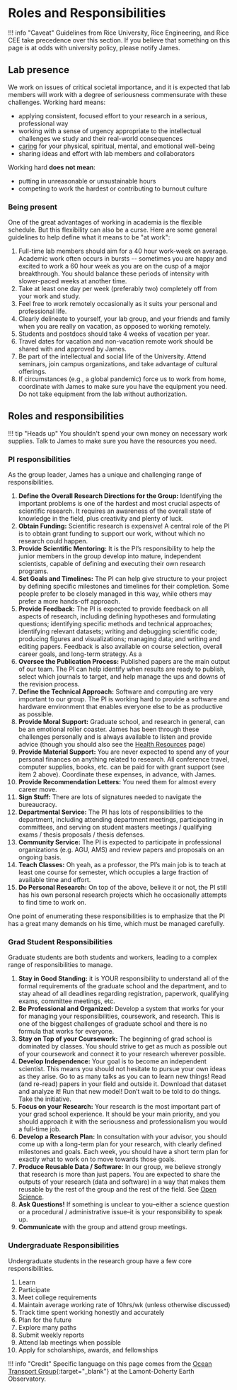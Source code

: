 # Roles and Responsibilities

!!! info "Caveat"
    Guidelines from Rice University, Rice Engineering, and Rice CEE take precedence over this section.
    If you believe that something on this page is at odds with university policy, please notify James.

## Lab presence

We work on issues of critical societal importance, and it is expected that  lab members will work with a degree of seriousness commensurate with these challenges.
Working hard means:

* applying consistent, focused effort to your research in a serious, professional way
* working with a sense of urgency appropriate to the intellectual challenges we study and their real-world consequences
* [caring](/health/) for your physical, spiritual, mental, and emotional well-being
* sharing ideas and effort with lab members and collaborators

Working hard **does not mean**:

* putting in unreasonable or unsustainable hours
* competing to work the hardest or contributing to burnout culture

### Being present

One of the great advantages of working in academia is the flexible schedule.
But this flexibility can also be a curse.
Here are some general guidelines to help define what it means to be "at work":

1. Full-time lab members should aim for a 40 hour work-week on average. Academic work often occurs in bursts -- sometimes you are happy and excited to work a 60 hour week as you are on the cusp of a major breakthrough. You should balance these periods of intensity with slower-paced weeks at another time.
1. Take at least one day per week (preferably two) completely off from your work and study.
1. Feel free to work remotely occasionally as it suits your personal and professional life.
1. Clearly delineate to yourself, your lab group, and your friends and family when you are really on vacation, as opposed to working remotely.
1. Students and postdocs should take 4 weeks of vacation per year.
1. Travel dates for vacation and non-vacation remote work should be shared with and approved by James.
1. Be part of the intellectual and social life of the University. Attend seminars, join campus organizations, and take advantage of cultural offerings.
1. If circumstances (e.g., a global pandemic) force us to work from home, coordinate with James to make sure you have the equipment you need. Do not take equipment from the lab without authorization.

## Roles and responsibilities

!!! tip "Heads up"
    You shouldn't spend your own money on necessary work supplies.
    Talk to James to make sure you have the resources you need.

### PI responsibilities

As the group leader, James has a unique and challenging range of responsibilities.

1. **Define the Overall Research Directions for the Group:** Identifying the important problems is one of the hardest and most crucial aspects of scientific research. It requires an awareness of the overall state of knowledge in the field, plus creativity and plenty of luck.
1. **Obtain Funding:** Scientific research is expensive! A central role of the PI is to obtain grant funding to support our work, without which no research could happen.
1. **Provide Scientific Mentoring:** It is the PI’s responsibility to help the junior members in the group develop into mature, independent scientists, capable of defining and executing their own research programs.
1. **Set Goals and Timelines:** The PI can help give structure to your project by defining specific milestones and timelines for their completion. Some people prefer to be closely managed in this way, while others may prefer a more hands-off approach.
1. **Provide Feedback:** The PI is expected to provide feedback on all aspects of research, including defining hypotheses and formulating questions; identifying specific methods and technical approaches; identifying relevant datasets; writing and debugging scientific code; producing figures and visualizations; managing data; and writing and editing papers. Feedback is also available on course selection, overall career goals, and long-term strategy. As a 
1. **Oversee the Publication Process:** Published papers are the main output of our team. The PI can help identify when results are ready to publish, select which journals to target, and help manage the ups and downs of the revision process.
1. **Define the Technical Approach:** Software and computing are very important to our group. The PI is working hard to provide a software and hardware environment that enables everyone else to be as productive as possible.
1. **Provide Moral Support:** Graduate school, and research in general, can be an emotional roller coaster. James has been through these challenges personally and is always available to listen and provide advice (though you should also see the [Health Resources](/health/) page)
1. **Provide Material Support:** You are never expected to spend any of your personal finances on anything related to research. All conference travel, computer supplies, books, etc. can be paid for with grant support (see item 2 above). Coordinate these expenses, in advance, with James.
1. **Provide Recommendation Letters:** You need them for almost every career move.
1. **Sign Stuff:** There are lots of signatures needed to navigate the bureaucracy.
1. **Departmental Service:** The PI has lots of responsibilities to the department, including attending department meetings, participating in committees, and serving on student masters meetings / qualifying exams / thesis proposals / thesis defenses.
1. **Community Service:** The PI is expected to participate in professional organizations (e.g. AGU, AMS) and review papers and proposals on an ongoing basis.
1. **Teach Classes:** Oh yeah, as a professor, the PI’s main job is to teach at least one course for semester, which occupies a large fraction of available time and effort.
1. **Do Personal Research:** On top of the above, believe it or not, the PI still has his own personal research projects which he occasionally attempts to find time to work on.

One point of enumerating these responsibilities is to emphasize that the PI has a great many demands on his time, which must be managed carefully.

### Grad Student Responsibilities

Graduate students are both students and workers, leading to a complex range of responsibilities to manage.

1. **Stay in Good Standing:** it is YOUR responsibility to understand all of the formal requirements of the graduate school and the department, and to stay ahead of all deadlines regarding registration, paperwork, qualifying exams, committee meetings, etc.
1. **Be Professional and Organized:** Develop a system that works for your for managing your responsibilities, coursework, and research. This is one of the biggest challenges of graduate school and there is no formula that works for everyone.
1. **Stay on Top of your Coursework:** The beginning of grad school is dominated by classes. You should strive to get as much as possible out of your coursework and connect it to your research wherever possible.
1. **Develop Independence:** Your goal is to become an independent scientist. This means you should not hesitate to pursue your own ideas as they arise. Go to as many talks as you can to learn new things! Read (and re-read) papers in your field and outside it. Download that dataset and analyze it! Run that new model! Don’t wait to be told to do things. Take the initiative.
1. **Focus on your Research:** Your research is the most important part of your grad school experience. It should be your main priority, and you should approach it with the seriousness and professionalism you would a full-time job.
1. **Develop a Research Plan:** In consultation with your advisor, you should come up with a long-term plan for your research, with clearly defined milestones and goals. Each week, you should have a short term plan for exactly what to work on to move towards those goals.
1. **Produce Reusable Data / Software:** In our group, we believe strongly that research is more than just papers. You are expected to share the outputs of your research (data and software) in a way that makes them reusable by the rest of the group and the rest of the field. See [Open Science](/open/).
1. **Ask Questions!** If something is unclear to you–either a science question or a procedural / administrative issue–it is your responsibility to speak up.
1. **Communicate** with the group and attend group meetings.

### Undergraduate Responsibilities

Undergraduate students in the research group have a few core responsibilities.

1. Learn
1. Participate
1. Meet college requirements
1. Maintain average working rate of 10hrs/wk (unless otherwise discussed)
1. Track time spent working honestly and accurately
1. Plan for the future
1. Explore many paths
1. Submit weekly reports
1. Attend lab meetings when possible
1. Apply for scholarships, awards, and fellowships


!!! info "Credit"
    Specific language on this page comes from the [Ocean Transport Group](https://ocean-transport.github.io/){:target="_blank"} at the Lamont-Doherty Earth Observatory.
